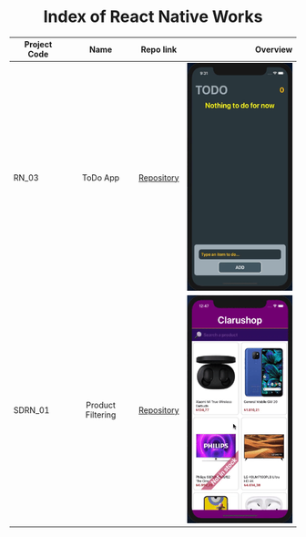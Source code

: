 
<h1 align="center">Index of React Native Works</h1>  
  
  | Project Code | Name     | Repo link                                                      |           Overview                  |
  |--------------|:--------:|:--------------------------------------------------------------:|------------------------------------:|
  | RN_03        | ToDo App | [Repository](https://github.com/SemihDurmus/RN_03_ToDo_App.git)|<img src="img/todo.gif" height="400">|
  | SDRN_01      | Product Filtering | [Repository](https://github.com/SemihDurmus/SDRN_01_Product_Filtering.git)|<img src="img/Clarushop1.gif" height="400">|

